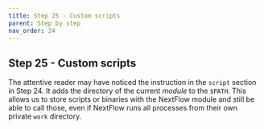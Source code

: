 ```yaml
---
title: Step 25 - Custom scripts
parent: Step by step
nav_order: 24
---
```


## Step 25 - Custom scripts

The attentive reader may have noticed the instruction in the `script`
section in Step 24. It adds the directory of the current *module* to the
`$PATH`. This allows us to store scripts or binaries with the NextFlow
module and still be able to call those, even if NextFlow runs all
processes from their own private `work` directory.

